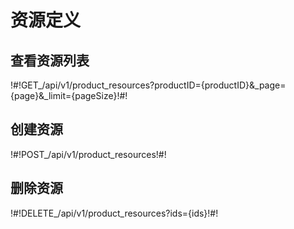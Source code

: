 # 资源定义

## 查看资源列表

!#!GET_/api/v1/product_resources?productID={productID}&_page={page}&_limit={pageSize}!#!




## 创建资源

!#!POST_/api/v1/product_resources!#!




## 删除资源

!#!DELETE_/api/v1/product_resources?ids={ids}!#!




